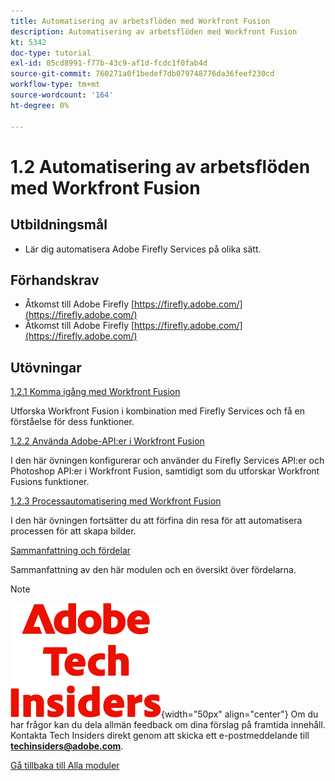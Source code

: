 ```yaml
---
title: Automatisering av arbetsflöden med Workfront Fusion
description: Automatisering av arbetsflöden med Workfront Fusion
kt: 5342
doc-type: tutorial
exl-id: 05cd8991-f77b-43c9-af1d-fcdc1f0fab4d
source-git-commit: 760271a0f1bedef7db079748776da36feef230cd
workflow-type: tm+mt
source-wordcount: '164'
ht-degree: 0%

---
```


# 1.2 Automatisering av arbetsflöden med Workfront Fusion

## Utbildningsmål

- Lär dig automatisera Adobe Firefly Services på olika sätt.

## Förhandskrav

- Åtkomst till Adobe Firefly [https://firefly.adobe.com/](https://firefly.adobe.com/)
- Åtkomst till Adobe Firefly [https://firefly.adobe.com/](https://firefly.adobe.com/)

## Utövningar

[1.2.1 Komma igång med Workfront Fusion](./ex1.md)

Utforska Workfront Fusion i kombination med Firefly Services och få en förståelse för dess funktioner.

[1.2.2 Använda Adobe-API:er i Workfront Fusion](./ex2.md)

I den här övningen konfigurerar och använder du Firefly Services API:er och Photoshop API:er i Workfront Fusion, samtidigt som du utforskar Workfront Fusions funktioner.

[1.2.3 Processautomatisering med Workfront Fusion](./ex3.md)

I den här övningen fortsätter du att förfina din resa för att automatisera processen för att skapa bilder.

[Sammanfattning och fördelar](./summary.md)

Sammanfattning av den här modulen och en översikt över fördelarna.

>[!NOTE]
>
>![Tech Insiders](./../../../assets/images/techinsiders.png){width="50px" align="center"}
>Om du har frågor kan du dela allmän feedback om dina förslag på framtida innehåll. Kontakta Tech Insiders direkt genom att skicka ett e-postmeddelande till **techinsiders@adobe.com**.

[Gå tillbaka till Alla moduler](../../../overview.md)
